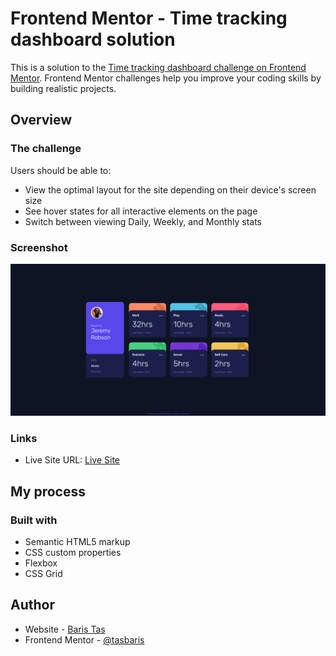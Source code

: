 # Frontend Mentor - Time tracking dashboard solution

This is a solution to the [Time tracking dashboard challenge on Frontend Mentor](https://www.frontendmentor.io/challenges/time-tracking-dashboard-UIQ7167Jw). Frontend Mentor challenges help you improve your coding skills by building realistic projects. 

## Overview

### The challenge

Users should be able to:

- View the optimal layout for the site depending on their device's screen size
- See hover states for all interactive elements on the page
- Switch between viewing Daily, Weekly, and Monthly stats

### Screenshot

![](./screenshot.png)

### Links

- Live Site URL: [Live Site](https://tasbaris.github.io/frontend-mentor/time-tracking-dashboard/index.html)

## My process
### Built with

- Semantic HTML5 markup
- CSS custom properties
- Flexbox
- CSS Grid

## Author

- Website - [Baris Tas](https://tasbaris.github.io)
- Frontend Mentor - [@tasbaris](https://www.frontendmentor.io/profile/tasbaris)

